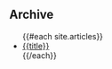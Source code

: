 <!--
{
  "layout": "default",
  "title": "Articles",
  "permalink": "articles"
}
-->

<h2>Archive</h2>

<ul>
  {{#each site.articles}}
    <li><a href="{{ permalink }}">{{title}}</a></li>
  {{/each}}
</ul>